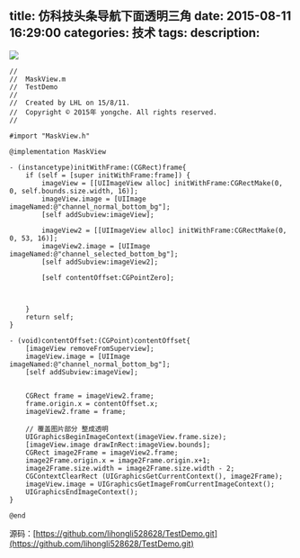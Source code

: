 title: 仿科技头条导航下面透明三角
date: 2015-08-11 16:29:00
categories: 技术
tags: 
description:
---
![](http://img.blog.csdn.net/20150811163103620?watermark/2/text/aHR0cDovL2Jsb2cuY3Nkbi5uZXQv/font/5a6L5L2T/fontsize/400/fill/I0JBQkFCMA==/dissolve/70/gravity/Center)


```objc
//
//  MaskView.m
//  TestDemo
//
//  Created by LHL on 15/8/11.
//  Copyright © 2015年 yongche. All rights reserved.
//

#import "MaskView.h"

@implementation MaskView

- (instancetype)initWithFrame:(CGRect)frame{
    if (self = [super initWithFrame:frame]) {
        imageView = [[UIImageView alloc] initWithFrame:CGRectMake(0, 0, self.bounds.size.width, 16)];
        imageView.image = [UIImage imageNamed:@"channel_normal_bottom_bg"];
        [self addSubview:imageView];
        
        imageView2 = [[UIImageView alloc] initWithFrame:CGRectMake(0, 0, 53, 16)];
        imageView2.image = [UIImage imageNamed:@"channel_selected_bottom_bg"];
        [self addSubview:imageView2];
      
        [self contentOffset:CGPointZero];
      
        
        
    }
    return self;
}

- (void)contentOffset:(CGPoint)contentOffset{
    [imageView removeFromSuperview];
    imageView.image = [UIImage imageNamed:@"channel_normal_bottom_bg"];
    [self addSubview:imageView];

    
    CGRect frame = imageView2.frame;
    frame.origin.x = contentOffset.x;
    imageView2.frame = frame;
    
    // 覆盖图片部分 整成透明
    UIGraphicsBeginImageContext(imageView.frame.size);
    [imageView.image drawInRect:imageView.bounds];
    CGRect image2Frame = imageView2.frame;
    image2Frame.origin.x = image2Frame.origin.x+1;
    image2Frame.size.width = image2Frame.size.width - 2;
    CGContextClearRect (UIGraphicsGetCurrentContext(), image2Frame);
    imageView.image = UIGraphicsGetImageFromCurrentImageContext();
    UIGraphicsEndImageContext();
}

@end

```



源码：[https://github.com/lihongli528628/TestDemo.git](https://github.com/lihongli528628/TestDemo.git)




